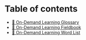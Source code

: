 # Table of contents

* [📗 On-Demand Learning Glossary](README.md)
* [📕 On-Demand Learning Fieldbook](https://dbt-learn.gitbook.io/on-demand-learning-fieldbook)
* [📘 On-Demand Learning Word List](https://dbt-learn.gitbook.io/on-demand-learning-fieldbook/v/on-demand-learning-word-list)
